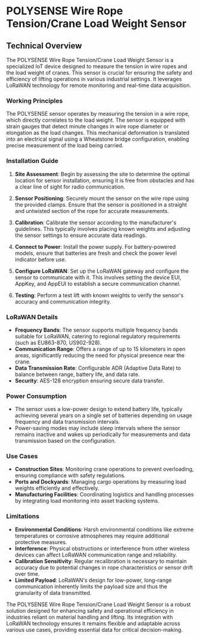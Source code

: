 # POLYSENSE Wire Rope Tension/Crane Load Weight Sensor

## Technical Overview

The POLYSENSE Wire Rope Tension/Crane Load Weight Sensor is a specialized IoT device designed to measure the tension in wire ropes and the load weight of cranes. This sensor is crucial for ensuring the safety and efficiency of lifting operations in various industrial settings. It leverages LoRaWAN technology for remote monitoring and real-time data acquisition.

### Working Principles

The POLYSENSE sensor operates by measuring the tension in a wire rope, which directly correlates to the load weight. The sensor is equipped with strain gauges that detect minute changes in wire rope diameter or elongation as the load changes. This mechanical deformation is translated into an electrical signal using a Wheatstone bridge configuration, enabling precise measurement of the load being carried.

### Installation Guide

1. **Site Assessment**: Begin by assessing the site to determine the optimal location for sensor installation, ensuring it is free from obstacles and has a clear line of sight for radio communication.

2. **Sensor Positioning**: Securely mount the sensor on the wire rope using the provided clamps. Ensure that the sensor is positioned in a straight and untwisted section of the rope for accurate measurements.

3. **Calibration**: Calibrate the sensor according to the manufacturer's guidelines. This typically involves placing known weights and adjusting the sensor settings to ensure accurate data readings.

4. **Connect to Power**: Install the power supply. For battery-powered models, ensure that batteries are fresh and check the power level indicator before use.

5. **Configure LoRaWAN**: Set up the LoRaWAN gateway and configure the sensor to communicate with it. This involves setting the device EUI, AppKey, and AppEUI to establish a secure communication channel.

6. **Testing**: Perform a test lift with known weights to verify the sensor's accuracy and communication integrity.

### LoRaWAN Details

- **Frequency Bands**: The sensor supports multiple frequency bands suitable for LoRaWAN, catering to regional regulatory requirements (such as EU863-870, US902-928).
- **Communication Range**: Offers a range of up to 15 kilometers in open areas, significantly reducing the need for physical presence near the crane.
- **Data Transmission Rate**: Configurable ADR (Adaptive Data Rate) to balance between range, battery life, and data rate.
- **Security**: AES-128 encryption ensuring secure data transfer.

### Power Consumption

- The sensor uses a low-power design to extend battery life, typically achieving several years on a single set of batteries depending on usage frequency and data transmission intervals.
- Power-saving modes may include sleep intervals where the sensor remains inactive and wakes up periodically for measurements and data transmission based on the configuration.

### Use Cases

- **Construction Sites**: Monitoring crane operations to prevent overloading, ensuring compliance with safety regulations.
- **Ports and Dockyards**: Managing cargo operations by measuring load weights efficiently and effectively.
- **Manufacturing Facilities**: Coordinating logistics and handling processes by integrating load monitoring into asset tracking systems.

### Limitations

- **Environmental Conditions**: Harsh environmental conditions like extreme temperatures or corrosive atmospheres may require additional protective measures.
- **Interference**: Physical obstructions or interference from other wireless devices can affect LoRaWAN communication range and reliability.
- **Calibration Sensitivity**: Regular recalibration is necessary to maintain accuracy due to potential changes in rope characteristics or sensor drift over time.
- **Limited Payload**: LoRaWAN's design for low-power, long-range communication inherently limits the payload size and thus the granularity of data transmitted.

The POLYSENSE Wire Rope Tension/Crane Load Weight Sensor is a robust solution designed for enhancing safety and operational efficiency in industries reliant on material handling and lifting. Its integration with LoRaWAN technology ensures it remains flexible and adaptable across various use cases, providing essential data for critical decision-making.